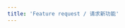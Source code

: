 ```yaml
---
title: 'Feature request / 请求新功能'
---
```


<!--
Feature request?
* Besides telling me what you want, please also describe what it does and why you need it.
* To avoid duplicates, please also check out the requested features before you post: <https://github.com/liulex/Snipaste-Feedback/issues/282>

请求新功能？
* 除了告诉我你想要什么，请再描述一下它具体是怎样的，以及你为什么需要它
* 为避免重复，发布之前请检查一下它是否已被提出过：<https://github.com/liulex/Snipaste-Feedback/issues/282>
-->
